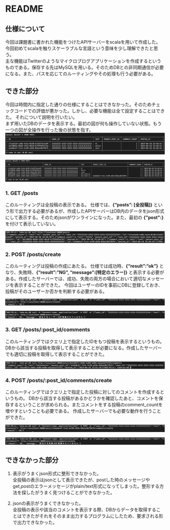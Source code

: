 # README
## 仕様について
今回は課題書に書かれた機能をつけたAPIサーバーをscalaを用いて作成した。今回初めてscalaを触りスケーラブルな言語という意味を少し理解できたと思う。<br>
主な機能はTwitterのようなマイクロブログアプリケーションを作成するというものである。保存する先はMySQLを用いる。そのためDBとの非同期通信が必要になる。また、パスを応じてのルーティングやその処理も行う必要がある。

## できた部分
今回は時間内に指定した通りの仕様にすることはできなかった。そのためチェックコードでの評価が悪かった。しかし、必要な機能は全て設定することはできた。
それについて説明を行いたい。<br>
まず用いたDBのデータを表示する。最初の図が何も操作していない状態。もう一つの図が全操作を行った後の状態を指す。
![DB_1](./pic/mysql_1.png)

![DB_2](./pic/mysql_2.png)
### 1. GET /posts
このルーティングは全投稿の表示である。
仕様では、__{“posts”: [全投稿]}__ という形で出力する必要があるが、作成したAPIサーバーはDB内のデータをjson形式にして表示する。そのためjsonがワンラインになった。また、最初の __{"post":}__ を付けて表示していない。

![GET](./pic/get_1.png)
### 2. POST /posts/create
このルーティングは投稿の作成にあたる。
仕様では成功時、__{“result”:”ok”}__ となり、失敗時、__{“result”:”NG”, “message”:[特定のエラー]}__ と表示する必要がある。作成したサーバーでは、成功、失敗の両方の場合において適切なメッセージを表示することができた。
今回はユーザーのIDを事前にDBに登録しておき、投稿がそのユーザーか否かを判断する必要がある。

![POST](./pic/post_1.png)

![POST](./pic/post_1_error.png)

### 3. GET /posts/:post_id/comments
このルーティングではクエリ上で指定したIDをもつ投稿を表示するというもの。
DBから該当する投稿を取得して表示することが必要になる。作成したサーバーでも適切に投稿を取得して表示することができた。

![GET](./pic/get_2.png)

### 4. POST /posts/:post_id/comments/create
このルーティングではクエリ上で指定した投稿に対してのコメントを作成するというもの。
DBから該当する投稿があるかどうかを確認したあと、コメントを保存するということが求められる。またコメントをする投稿のcomment_countを増やすということも必要である。
作成したサーバーでも必要な動作を行うことができた。

![POST](./pic/post_2.png)

![POST](./pic/post_2_error.png)

## できなかった部分
1. 表示がうまくjson形式に整形できなかった。<br>
全投稿の表示はjsonとして表示できたが、postした時のメッセージやget,postのエラーメッセージがplain/text形式になってしまった。整形する方法を探したがうまく見つけることができなかった。

2. jsonの表示がうまくできなかった。<br>
全投稿の表示や該当のコメントを表示する際、DBからデータを取得することはできたがそれをそのまま出力するプログラムにしたため、要求される形で出力できなかった。
